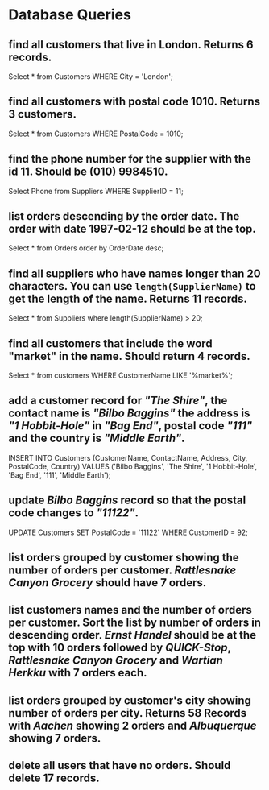 # Database Queries

## find all customers that live in London. Returns 6 records.
Select * from Customers
WHERE City = 'London';

## find all customers with postal code 1010. Returns 3 customers.
Select * from Customers
WHERE PostalCode = 1010;

## find the phone number for the supplier with the id 11. Should be (010) 9984510.
Select Phone from Suppliers WHERE SupplierID = 11;
## list orders descending by the order date. The order with date 1997-02-12 should be at the top.
Select * from Orders order by OrderDate desc;
## find all suppliers who have names longer than 20 characters. You can use `length(SupplierName)` to get the length of the name. Returns 11 records.
Select * from Suppliers where length(SupplierName) > 20;
## find all customers that include the word "market" in the name. Should return 4 records.
Select * from customers WHERE CustomerName LIKE '%market%';
## add a customer record for _"The Shire"_, the contact name is _"Bilbo Baggins"_ the address is _"1 Hobbit-Hole"_ in _"Bag End"_, postal code _"111"_ and the country is _"Middle Earth"_.
INSERT INTO Customers (CustomerName, ContactName, Address, City, PostalCode, Country)
VALUES ('Bilbo Baggins', 'The Shire', '1 Hobbit-Hole', 'Bag End', '111', 'Middle Earth');
## update _Bilbo Baggins_ record so that the postal code changes to _"11122"_.
UPDATE Customers
SET PostalCode = '11122'
WHERE CustomerID = 92;
## list orders grouped by customer showing the number of orders per customer. _Rattlesnake Canyon Grocery_ should have 7 orders.

## list customers names and the number of orders per customer. Sort the list by number of orders in descending order. _Ernst Handel_ should be at the top with 10 orders followed by _QUICK-Stop_, _Rattlesnake Canyon Grocery_ and _Wartian Herkku_ with 7 orders each.

## list orders grouped by customer's city showing number of orders per city. Returns 58 Records with _Aachen_ showing 2 orders and _Albuquerque_ showing 7 orders.

## delete all users that have no orders. Should delete 17 records.
